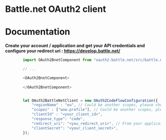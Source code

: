 # Battle.net OAuth2 client


# Documentation 

**Create your account / application and get your API credentials and configure your redirect uri : https://develop.battle.net/**



``` javascript
        import OAuth2BnetComponent from "oauth2-battle.net/src/battle.net/OAuth2Bnet.component";

        // ...

        <OAuth2BnetComponent>
        
        </OAuth2BnetComponent>


        let OAuth2BattleNetClient = new OAuth2CodeFlowConfiguration({
            "regionName" : "eu", // Could be another scopes, please check to know existing regions : https://develop.battle.net/documentation/guides/using-oauth
            "scopes" : ["wow.profile"], // Could be another scopes, please check to know existing scopes : https://develop.battle.net/documentation/guides/using-oauth
            "clientId" : "<your_client_id>",
            "response_type": "code",
            "redirect_uri": "<you_redirect_uri>", // From your application settings, e.g : http://localhost:8080/oauth2/redirect
            "clientSecret": "<your_client_secret>",
        });
```
